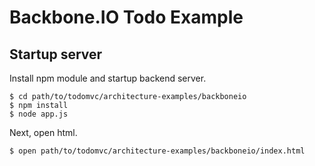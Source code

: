 # Backbone.IO Todo Example

## Startup server

Install npm module and startup backend server.

```
$ cd path/to/todomvc/architecture-examples/backboneio
$ npm install
$ node app.js
```

Next, open html.

```
$ open path/to/todomvc/architecture-examples/backboneio/index.html
```
